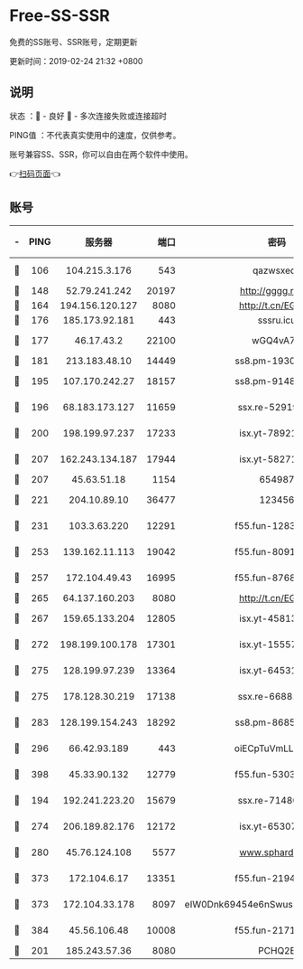 # Free-SS-SSR

免费的SS账号、SSR账号，定期更新

更新时间：2019-02-24 21:32 +0800

## 说明

状态     ：🙂 - 良好 🙁 - 多次连接失败或连接超时

PING值   ：不代表真实使用中的速度，仅供参考。

账号兼容SS、SSR，你可以自由在两个软件中使用。

👉[扫码页面](https://liesauer.github.io/free-ss-ssr.github.io/)👈

## 账号

|-|PING|服务器|端口|密码|加密方式|区域|
|:----:|:----:|:-----:|-----:|:----:|:----:|:----:|
|🙂|106|104.215.3.176|543|qazwsxedc|aes-256-gcm|JP|
|🙂|148|52.79.241.242|20197|http://gggg.rocks|chacha20|KR|
|🙂|164|194.156.120.127|8080|http://t.cn/EGJIyrl|rc4-md5|RU|
|🙂|176|185.173.92.181|443|sssru.icu|rc4-md5|RU|
|🙂|177|46.17.43.2|22100|wGQ4vA7D|aes-256-gcm|RU|
|🙂|181|213.183.48.10|14449|ss8.pm-19302630|rc4-md5|RU|
|🙂|195|107.170.242.27|18157|ss8.pm-91485344|aes-256-cfb|US|
|🙂|196|68.183.173.127|11659|ssx.re-52919740|aes-256-cfb|US|
|🙂|200|198.199.97.237|17233|isx.yt-78921785|aes-256-cfb|US|
|🙂|207|162.243.134.187|17944|isx.yt-58271425|aes-256-cfb|US|
|🙂|207|45.63.51.18|1154|654987|chacha20|US|
|🙂|221|204.10.89.10|36477|123456|aes-256-cfb|US|
|🙂|231|103.3.63.220|12291|f55.fun-12834026|aes-256-cfb|SG|
|🙂|253|139.162.11.113|19042|f55.fun-80913463|aes-256-cfb|SG|
|🙂|257|172.104.49.43|16995|f55.fun-87684540|aes-256-cfb|SG|
|🙂|265|64.137.160.203|8080|http://t.cn/EGJIyrl|rc4-md5|CA|
|🙂|267|159.65.133.204|12805|isx.yt-45813634|aes-256-cfb|SG|
|🙂|272|198.199.100.178|17301|isx.yt-15557891|aes-256-cfb|US|
|🙂|275|128.199.97.239|13364|isx.yt-64531028|aes-256-cfb|SG|
|🙂|275|178.128.30.219|17138|ssx.re-66881258|aes-256-cfb|SG|
|🙂|283|128.199.154.243|18292|ss8.pm-86852078|aes-256-cfb|SG|
|🙂|296|66.42.93.189|443|oiECpTuVmLLxk4Ts|aes-256-cfb|US|
|🙂|398|45.33.90.132|12779|f55.fun-53037025|aes-256-cfb|US|
|🙂|194|192.241.223.20|15679|ssx.re-71480022|aes-256-cfb|US|
|🙂|274|206.189.82.176|12172|isx.yt-65307149|aes-256-cfb|SG|
|🙂|280|45.76.124.108|5577|www.sphard.com|aes-256-cfb|AU|
|🙂|373|172.104.6.17|13351|f55.fun-21946143|aes-256-cfb|US|
|🙂|373|172.104.33.178|8097|eIW0Dnk69454e6nSwuspv9DmS201tQ0D|aes-256-cfb|SG|
|🙂|384|45.56.106.48|10008|f55.fun-21710471|aes-256-cfb|US|
|🙁|201|185.243.57.36|8080|PCHQ2E|rc4-md5|US|
